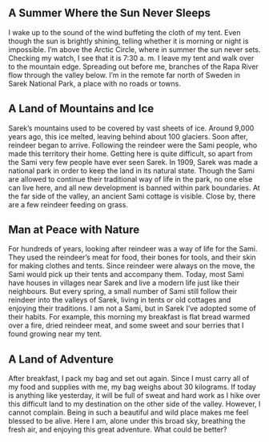 ## A Summer Where the Sun Never Sleeps
I wake up to the sound of the wind buffeting the cloth of my tent. Even though the sun is brightly shining, telling whether it is morning or night is impossible. Iʼm above the Arctic Circle, where in summer the sun never sets. Checking my watch, I see that it is 7:30 a. m. I leave my tent and walk over to the mountain edge. Spreading out before me, branches of the Rapa River flow through the valley below. I’m in the remote far north of Sweden in Sarek National Park, a place with no roads or towns.
## A Land of Mountains and Ice
Sarek’s mountains used to be covered by vast sheets of ice. Around 9,000 years ago, this ice melted, leaving behind about 100 glaciers. Soon after, reindeer began to arrive. Following the reindeer were the Sami people, who made this territory their home. Getting here is quite difficult, so apart from the Sami very few people have ever seen Sarek. In 1909, Sarek was made a national park in order to keep the land in its natural state. Though the Sami are allowed to continue their traditional way of life in the park, no one else can live here, and all new development is banned within park boundaries. At the far side of the valley, an ancient Sami cottage is visible. Close by, there are a few reindeer feeding on grass.
## Man at Peace with Nature
For hundreds of years, looking after reindeer was a way of life for the Sami. They used the reindeer’s meat for food, their bones for tools, and their skin for making clothes and tents. Since reindeer were always on the move, the Sami would pick up their tents and accompany them. Today, most Sami have houses in villages near Sarek and live a modern life just like their neighbours. But every spring, a small number of Sami still follow their reindeer into the valleys of Sarek, living in tents or old cottages and enjoying their traditions. I am not a Sami, but in Sarek I’ve adopted some of their habits. For example, this morning my breakfast is flat bread warmed over a fire, dried reindeer meat, and some sweet and sour berries that I found growing near my tent.
## A Land of Adventure
After breakfast, I pack my bag and set out again. Since I must carry all of my food and supplies with me, my bag weighs about 30 kilograms. If today is anything like yesterday, it will be full of sweat and hard work as I hike over this difficult land to my destination on the other side of the valley. However, I cannot complain. Being in such a beautiful and wild place makes me feel blessed to be alive. Here I am, alone under this broad sky, breathing the fresh air, and enjoying this great adventure. What could be better?
